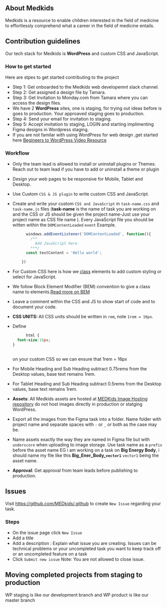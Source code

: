 


<!--

**Here are some ideas to get you started:**

🙋‍♀️ A short introduction - what is your organization all about?
🌈 Contribution guidelines - how can the community get involved?
👩‍💻 Useful resources - where can the community find your docs? Is there anything else the community should know?
🍿 Fun facts - what does your team eat for breakfast?
🧙 Remember, you can do mighty things with the power of [Markdown](https://docs.github.com/github/writing-on-github/getting-started-with-writing-and-formatting-on-github/basic-writing-and-formatting-syntax)
-->
## About Medkids
Medkids is a resource to enable children interested in the field of medicine to effortlessly comprehend 
what a career in the field of medicine entails.

## Contribution guidelines
Our tech stack for Medkids is <strong>WordPress</strong> and custom CSS and JavaScript.
### How to get started
Here are stpes to get started contributing to the project
  - Step 1: Get onboarded to the Medkids web developemnt slack channel.
  - Step 2: Get assigned a design file by Tamara.
  - Step 3: Get Invitation to Monday.com from Tamara where you can access the design files.
  - We have 2 <strong>WordPress</strong> sites, one is staging, for trying out ideas before is goes to production. Your approaved staging goes to production.
  - Step 4: Send your email for invitation to staging.
  - Step 5: Accept invitation to staging, LOGIN and starting implimenting Figma designs in Wordpress staging.
  - If you are not familar with using WordPress for web design ,get started here [Begineers to WordPress Video Resource](https://www.youtube.com/watch?v=FMCR_7xVInk)
### Workflow
  - Only the team lead is allowed to install or uninstall plugins or Themes. Reach out to team lead if you have to add or uninstall a theme or plugin
  - Design your web pages to be responsive for Mobile, Tablet and Desktop.
  - Use Custom `CSS & JS plugin` to write custom CSS and JavaScript.
  - Create and write your custom `CSS and JavaScript` in `task-name.css` and `task-name.js` files (<b>task-name</b> is the name of task you are working on and the CSS or JS should be given the project name-Just use your project name as CSS file name ). Every JavaScript file you should be witten within the  `DOMContentLoaded` `event`
    Example.
    ```js
          windows.addEventListener('DOMContentLoaded', function(){
            /**
              Add JavaScript here
            ***/
          const textContent = 'Hello world';
          
        })

    ```
    
  - For Custom CSS here is how we [class](https://rebeccaeverlenegroup.slack.com/files/U0450DR40FP/F06RNSP1C4B/20240327_124725.mp4?origin_team=T021ALT11NU&origin_channel=C020HQB61PF) elements to add custom styling or select for JavaScript.
  
  - We follow Block Element Modifier (BEM) convention to give a class name to elements.[Read more on BEM](https://css-tricks.com/bem-101/)
  - Leave a comment within the CSS and JS to show start of code and to document your code.
  - <b> CSS UNITS: </b> All CSS units should be written in  `rem`, note `1rem = 16px`.
  - Define
    ```css
          html {
      font-size:16px;
    }
        
    ```
    on your custom CSS so we can ensure that 1rem = 16px
  - For Mobile Heading and Sub Heading subtract 0.75rems from the Desktop values, base text remains 1rem.
  - For Tablet Heading and Sub Heading subtract 0.5rems from the Desktop values, base text remains 1rem.
  - <strong>Assets</strong>: All Medkids assets are hosted at [MEDKids Image Hosting repository](https://github.com/MEDkids/images) do not host images directly in production or statging WordPress.
  - Export all the images from the Figma task into a folder. Name folder with project name and separate spaces with `-` or `_` or both as the case may be.
  - Name assets exactly the way they are named in Figma file but with `underscore` when uploading to image storage. Use task name as a `prefix` before the asset name EG i am working on a task on <b>Big Energy Body</b>, i should name my file like this <b>Big_Ener_Body_`vector1`</b> `vector1` being the asset name.
  - <strong>Approval</strong>: Get approval from team leads before publishing to production.
## Issues
Visit https://github.com/MEDkids/.github to create `New Issue` regarding your task. 
### Steps
  - On the issue page click `New Issue`
  - Add a title
  - Add a description : Explain what issue you are creating. Issues can be technical problems or your uncompleted task you want to keep track off  or an uncompleted feature on a task
  - Click `Submit new issue`
Note: You are not allowed to close issue.
## Moving completed projects from staging to production

WP staging is like our development branch and WP product is like our master branch
